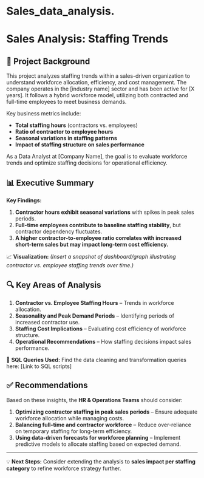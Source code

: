 # Sales_data_analysis.
# Sales Analysis: Staffing Trends

## 📌 Project Background
This project analyzes staffing trends within a sales-driven organization to understand workforce allocation, efficiency, and cost management. The company operates in the [industry name] sector and has been active for [X years]. It follows a hybrid workforce model, utilizing both contracted and full-time employees to meet business demands.

Key business metrics include:
- **Total staffing hours** (contractors vs. employees)
- **Ratio of contractor to employee hours**
- **Seasonal variations in staffing patterns**
- **Impact of staffing structure on sales performance**

As a Data Analyst at [Company Name], the goal is to evaluate workforce trends and optimize staffing decisions for operational efficiency.

## 📊 Executive Summary
**Key Findings:**
1. **Contractor hours exhibit seasonal variations** with spikes in peak sales periods.
2. **Full-time employees contribute to baseline staffing stability**, but contractor dependency fluctuates.
3. **A higher contractor-to-employee ratio correlates with increased short-term sales but may impact long-term cost efficiency.**

📈 **Visualization:**
*(Insert a snapshot of dashboard/graph illustrating contractor vs. employee staffing trends over time.)*

## 🔍 Key Areas of Analysis
1. **Contractor vs. Employee Staffing Hours** – Trends in workforce allocation.
2. **Seasonality and Peak Demand Periods** – Identifying periods of increased contractor use.
3. **Staffing Cost Implications** – Evaluating cost efficiency of workforce structure.
4. **Operational Recommendations** – How staffing decisions impact sales performance.

📌 **SQL Queries Used:** Find the data cleaning and transformation queries here: [Link to SQL scripts]

## ✅ Recommendations
Based on these insights, the **HR & Operations Teams** should consider:

1. **Optimizing contractor staffing in peak sales periods** – Ensure adequate workforce allocation while managing costs.
2. **Balancing full-time and contractor workforce** – Reduce over-reliance on temporary staffing for long-term efficiency.
3. **Using data-driven forecasts for workforce planning** – Implement predictive models to allocate staffing based on expected demand.

---

💡 **Next Steps:** Consider extending the analysis to **sales impact per staffing category** to refine workforce strategy further.

